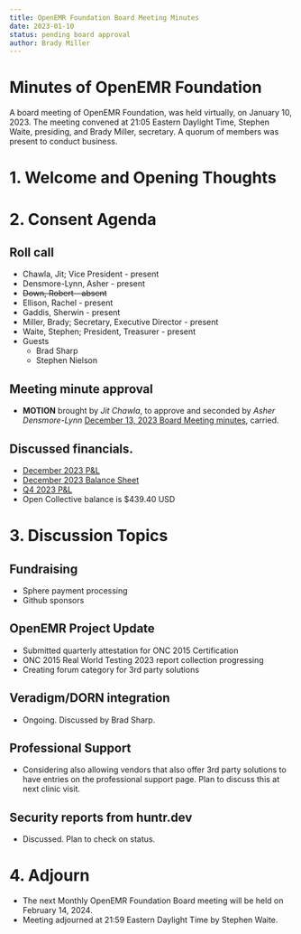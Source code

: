 ```yaml
---
title: OpenEMR Foundation Board Meeting Minutes
date: 2023-01-10
status: pending board approval
author: Brady Miller
---
```


# Minutes of OpenEMR Foundation

A board meeting of OpenEMR Foundation, was held virtually, on January 10, 2023. The meeting convened at 21:05 Eastern Daylight Time, Stephen Waite, presiding, and Brady Miller, secretary. A quorum of members was present to conduct business.

# 1. Welcome and Opening Thoughts

# 2. Consent Agenda
## Roll call
  - Chawla, Jit; Vice President - present
  - Densmore-Lynn, Asher - present
  - ~~Down, Robert - absent~~
  - Ellison, Rachel - present
  - Gaddis, Sherwin - present
  - Miller, Brady; Secretary, Executive Director - present
  - Waite, Stephen; President, Treasurer - present
  - Guests
    - Brad Sharp
    - Stephen Nielson
## Meeting minute approval
  - **MOTION** brought by _Jit Chawla_, to approve and seconded by _Asher Densmore-Lynn_ [December 13, 2023 Board Meeting minutes](https://github.com/openemr/foundation-minutes/blob/master/2023-12-13-Board.md), carried.

## Discussed financials.
  - [December 2023 P&L](https://community.open-emr.org/uploads/short-url/cMpT26i86xFpCmdkM7rKixIk7wZ.pdf)
  - [December 2023 Balance Sheet](https://community.open-emr.org/uploads/short-url/e8vitl7R48Aqom4a2Jz3HzmeCea.pdf)
  - [Q4 2023 P&L](https://community.open-emr.org/uploads/short-url/wbb3BIatOBYtjvSsAE7D7KZA6gl.pdf)
  - Open Collective balance is $439.40 USD

# 3. Discussion Topics

## Fundraising
  - Sphere payment processing
  - Github sponsors

## OpenEMR Project Update
  - Submitted quarterly attestation for ONC 2015 Certification
  - ONC 2015 Real World Testing 2023 report collection progressing
  - Creating forum category for 3rd party solutions

## Veradigm/DORN integration
  - Ongoing. Discussed by Brad Sharp.

## Professional Support
  - Considering also allowing vendors that also offer 3rd party solutions to have entries on the professional support page. Plan to discuss this at next clinic visit.

## Security reports from huntr.dev
  - Discussed. Plan to check on status.

# 4. Adjourn
  - The next Monthly OpenEMR Foundation Board meeting will be held on February 14, 2024.
  - Meeting adjourned at 21:59 Eastern Daylight Time by Stephen Waite.
